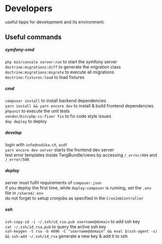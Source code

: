 # Developers
useful tipps for development and its environment.

## Useful commands

##### symfony-cmd
`php bin/console server:run` to start the symfony server  
`doctrine:migrations:diff` to generate the migration class  
`doctrine:migrations:migrate` to execute all migrations  
`doctrine:fixtures:load` to load fixtures

##### cmd
`composer install` to install backend dependencies  
`yarn install && yarn encore dev` to install & build frontend dependencies  
`phpunit` to execute the unit tests  
`vendor/bin/php-cs-fixer fix` to fix code style issues  
`dep deploy` to deploy  

##### develop
login with `info@nodika.ch`, `asdf`  
`yarn encore dev-server` starts the frontend dev server  
test error templates inside TwigBundle/views by accessing `/_error/404` and `/_error/500`

##### deploy
server must fulfil requirements of `composer.json`    
if you deploy the first time, while `deploy:composer` is running, set the `.env` file in `/shared/.env`  
do not forget to setup cronjobs as specified in the `CronJobController`  
 
##### ssh
`ssh-copy-id -i ~/.ssh/id_rsa.pub username@domain` to add ssh key  
`cat ~/.ssh/id_rsa.pub` to query the active ssh key  
`ssh-keygen -t rsa -b 4096 -C "username@domain" && eval $(ssh-agent -s) && ssh-add ~/.ssh/id_rsa` generate a new key & add it to ssh  
